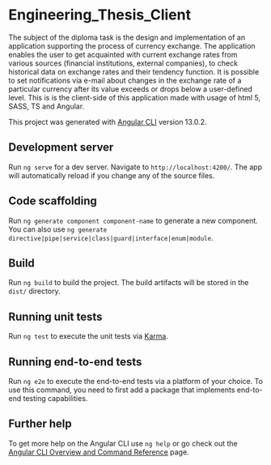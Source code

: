 # Engineering_Thesis_Client

The subject of the diploma task is the design and implementation of an application supporting the process of currency exchange. 
The application enables the user to get acquainted with current exchange rates from various sources (financial institutions, external companies), 
to check historical data on exchange rates and their tendency function. It is possible to set notifications via e-mail about changes in the 
exchange rate of a particular currency after its value exceeds or drops below a user-defined level. 
This is is the client-side of this application made with usage of html 5, SASS, TS and Angular.


This project was generated with [Angular CLI](https://github.com/angular/angular-cli) version 13.0.2.

## Development server

Run `ng serve` for a dev server. Navigate to `http://localhost:4200/`. The app will automatically reload if you change any of the source files.

## Code scaffolding

Run `ng generate component component-name` to generate a new component. You can also use `ng generate directive|pipe|service|class|guard|interface|enum|module`.

## Build

Run `ng build` to build the project. The build artifacts will be stored in the `dist/` directory.

## Running unit tests

Run `ng test` to execute the unit tests via [Karma](https://karma-runner.github.io).

## Running end-to-end tests

Run `ng e2e` to execute the end-to-end tests via a platform of your choice. To use this command, you need to first add a package that implements end-to-end testing capabilities.

## Further help

To get more help on the Angular CLI use `ng help` or go check out the [Angular CLI Overview and Command Reference](https://angular.io/cli) page.
